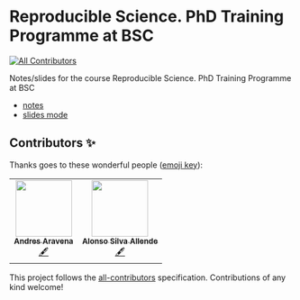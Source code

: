 # Reproducible Science. PhD Training Programme at BSC
<!-- ALL-CONTRIBUTORS-BADGE:START - Do not remove or modify this section -->
[![All Contributors](https://img.shields.io/badge/all_contributors-2-orange.svg?style=flat-square)](#contributors-)
<!-- ALL-CONTRIBUTORS-BADGE:END -->

Notes/slides for the course Reproducible Science. PhD Training Programme at BSC

- [notes](https://hackmd.io/@pareyesv/rs?type=view)
- [slides mode](https://hackmd.io/@pareyesv/rs?type=slide)

## Contributors ✨

Thanks goes to these wonderful people ([emoji key](https://allcontributors.org/docs/en/emoji-key)):

<!-- ALL-CONTRIBUTORS-LIST:START - Do not remove or modify this section -->
<!-- prettier-ignore-start -->
<!-- markdownlint-disable -->
<table>
  <tr>
    <td align="center"><a href="http://anaraven.bitbucket.io/"><img src="https://avatars.githubusercontent.com/u/7228142?v=4?s=100" width="100px;" alt=""/><br /><sub><b>Andres Aravena</b></sub></a><br /><a href="#content-anaraven" title="Content">🖋</a></td>
    <td align="center"><a href="http://www.dim.uchile.cl/~alsilva/"><img src="https://avatars.githubusercontent.com/u/30263736?v=4?s=100" width="100px;" alt=""/><br /><sub><b>Alonso Silva Allende</b></sub></a><br /><a href="#content-alonsosilvaallende" title="Content">🖋</a></td>
  </tr>
</table>

<!-- markdownlint-restore -->
<!-- prettier-ignore-end -->

<!-- ALL-CONTRIBUTORS-LIST:END -->

This project follows the [all-contributors](https://github.com/all-contributors/all-contributors) specification. Contributions of any kind welcome!
